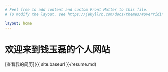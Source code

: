 ```yaml
---
# Feel free to add content and custom Front Matter to this file.
# To modify the layout, see https://jekyllrb.com/docs/themes/#overriding-theme-defaults

layout: home
---
```


# 欢迎来到钱玉磊的个人网站

[查看我的简历]({{ site.baseurl }}/resume.md)
